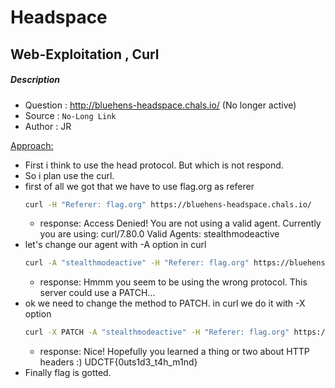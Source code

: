 # Headspace
## Web-Exploitation , Curl

##### Description
 - Question : http://bluehens-headspace.chals.io/ (No longer active)
 - Source   : ```No-Long Link```
 - Author   : JR

<ins>Approach:</ins>
- First i think to use the head protocol. But which is not respond.
- So i plan use the curl.
- first of all we got that we have to use flag.org as referer
  ```sh
  curl -H "Referer: flag.org" https://bluehens-headspace.chals.io/
  ```
  - response: Access Denied! You are not using a valid agent. Currently you are using: curl/7.80.0 Valid Agents: stealthmodeactive
- let's change our agent with -A option in curl
  ```sh
  curl -A "stealthmodeactive" -H "Referer: flag.org" https://bluehens-headspace.chals.io/
  ```
  - response: Hmmm you seem to be using the wrong protocol. This server could use a PATCH...
- ok we need to change the method to PATCH. in curl we do it with -X option
  ```sh
  curl -X PATCH -A "stealthmodeactive" -H "Referer: flag.org" https://bluehens-headspace.chals.io/
  ```
  - response: Nice! Hopefully you learned a thing or two about HTTP headers :) UDCTF{0uts1d3_t4h_m1nd}
- Finally flag is gotted.
